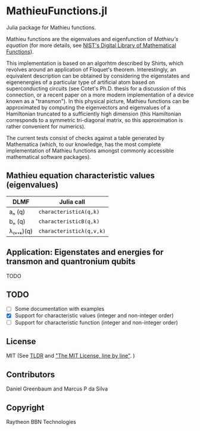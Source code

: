 # MathieuFunctions.jl

Julia package for Mathieu functions.

Mathieu functions are the eigenvalues and eigenfunction of *Mathieu's
equation* (for more details, see [NIST's Digital Library of
Mathematical Functions](http://dlmf.nist.gov/28)).

This implementation is based on an algorhtm described by Shirts, which
revolves around an application of Floquet's theorem. Interestingly, an
equivalent description can be obtained by considering the eigenstates
and eigenenergies of a particular type of artificial atom based on
superconducting circuits (see Cotet's Ph.D. thesis for a discussion of
this connection, or a recent paper on a more modern implementation of
a device known as a "transmon"). In this physical picture, Mathieu
functions can be approximated by computing the eigenvectors and
eigenvalues of a Hamiltonian truncated to a sufficiently high
dimension (this Hamiltonian corresponds to a symmetric tri-diagonal
matrix, so this approximation is rather convenient for numerics).

The current tests consist of checks against a table generated by
Mathematica (which, to our knowledge, has the most complete
implementation of Mathieu functions amongst commonly accessible
mathematical software packages).

## Mathieu equation characteristic values (eigenvalues)

| DLMF | Julia call |
|------|------------|
| aₙ (q)  | `characteristicA(q,k)`
| bₙ (q)  | `characteristicB(q,k)`
| λ₍ᵥ₊ₖ)(q) | `characteristicλ(q,v,k)`

## Application: Eigenstates and energies for transmon and quantronium qubits

TODO

## TODO

- [ ] Some documentation with examples
- [X] Support for characteristic values (integer and non-integer order)
- [ ] Support for characteristic function (integer and non-integer order)

## License

MIT (See [TLDR](https://tldrlegal.com/license/mit-license) and ["The MIT License, line by line"](https://writing.kemitchell.com/2016/09/21/MIT-License-Line-by-Line.html). )

## Contributors

Daniel Greenbaum and Marcus P da Silva

## Copyright

Raytheon BBN Technologies